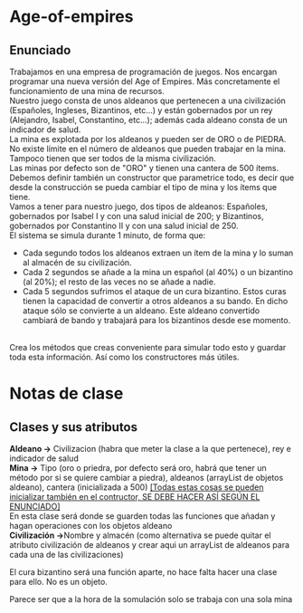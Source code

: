 # Age-of-empires

## Enunciado  <br>
Trabajamos en una empresa de programación de juegos. Nos encargan programar una nueva versión del Age of Empires. Más concretamente el funcionamiento de una mina de recursos. <br>
Nuestro juego consta de unos aldeanos que pertenecen a una civilización (Españoles, Ingleses, Bizantinos, etc...) y están gobernados por un rey (Alejandro, Isabel, Constantino, etc...); además cada aldeano consta de un indicador de salud. <br>
La mina es explotada por los aldeanos y pueden ser de ORO o de PIEDRA. No existe límite en el número de aldeanos que pueden trabajar en la mina. Tampoco tienen que ser todos de la misma civilización. <br>
Las minas por defecto son de "ORO" y tienen una cantera de 500 ítems. Debemos definir también un constructor que parametrice todo, es decir que desde la construcción se pueda cambiar el tipo de mina y los ítems que tiene. <br>
Vamos a tener para nuestro juego, dos tipos de aldeanos: Españoles, gobernados por Isabel I y con una salud inicial de 200; y Bizantinos, gobernados por Constantino II y con una salud inicial de 250. <br>
El sistema se simula durante 1 minuto, de forma que:
<ul>
  <li>Cada segundo todos los aldeanos extraen un ítem de la mina y lo suman al almacén de su civilización.</li>
  <li>Cada 2 segundos se añade a la mina un español (al 40%) o un bizantino (al 20%); el resto de las veces no se añade a nadie.</li>
  <li>Cada 5 segundos sufrimos el ataque de un cura bizantino. Estos curas tienen la capacidad de convertir a otros aldeanos a su bando. En dicho ataque sólo se convierte a un aldeano. Este aldeano convertido cambiará de bando y trabajará para los bizantinos desde ese momento.</li>
 </ul> <br>
Crea los métodos que creas conveniente para simular todo esto y guardar toda esta información. Así como los constructores más útiles.


# Notas de clase
## Clases y sus atributos

<b>Aldeano -></b> Civilizacion (habra que meter la clase a la que pertenece), rey e indicador de salud <br>
<b>Mina -></b> Tipo (oro o priedra, por defecto será oro, habrá que tener un método por si se quiere cambiar a piedra), aldeanos (arrayList de objetos aldeano), cantera (inicializada a 500) <u>[Todas estas cosas se pueden inicializar también en el contructor, SE DEBE HACER ASÍ SEGÚN EL ENUNCIADO]</u> <br>
En esta clase será donde se guarden todas las funciones que añadan y hagan operaciones con los objetos aldeano <br>
<b>Civilización -></b>Nombre y almacén (como alternativa se puede quitar el atributo civilización de aldeanos y crear aqui un arrayList de aldeanos para cada una de las civilizaciones) <br>

El cura bizantino será una función aparte, no hace falta hacer una clase para ello. No es un objeto. <br>

Parece ser que a la hora de la somulación solo se trabaja con una sola mina <br>
